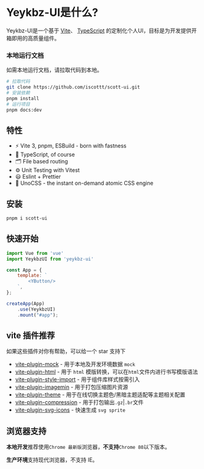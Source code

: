 # Yeykbz-UI是什么?

Yeykbz-UI是一个基于 [Vite](https://github.com/vitejs/vite)、 [TypeScript](https://www.typescriptlang.org/) 的定制化个人UI，目标是为开发提供开箱即用的高质量组件。



### 本地运行文档

如需本地运行文档，请拉取代码到本地。

```bash
# 拉取代码
git clone https://github.com/iscottt/scott-ui.git
# 安装依赖
pnpm install
# 运行项目
pnpm docs:dev
```

## 特性

- ⚡️ Vite 3, pnpm, ESBuild - born with fastness
- 🦾 TypeScript, of course
- 🗂 File based routing
- ⚙️ Unit Testing with Vitest
- 😃 Eslint + Prettier
- 🎨 UnoCSS - the instant on-demand atomic CSS engine


## 安装

```bash
pnpm i scott-ui
```

## 快速开始

```js
import Vue from 'vue'
import YeykbzUI from 'yeykbz-ui'

const App = {
    template: `
        <YButton/>
    `,
};

createApp(App)
    .use(YeykbzUI)
    .mount("#app");
```


## vite 插件推荐

如果这些插件对你有帮助，可以给一个 star 支持下

- [vite-plugin-mock](https://github.com/vbenjs/vite-plugin-mock) - 用于本地及开发环境数据 `mock`
- [vite-plugin-html](https://github.com/vbenjs/vite-plugin-html) - 用于 `html` 模版转换，可以在`html`文件内进行书写模版语法
- [vite-plugin-style-import](https://github.com/vbenjs/vite-plugin-style-import) - 用于组件库样式按需引入
- [vite-plugin-imagemin](https://github.com/vbenjs/vite-plugin-imagemin) - 用于打包压缩图片资源
- [vite-plugin-theme](https://github.com/vbenjs/vite-plugin-theme) - 用于在线切换主题色/黑暗主题适配等主题相关配置
- [vite-plugin-compression](https://github.com/vbenjs/vite-plugin-compression) - 用于打包输出`.gz`|`.br`文件
- [vite-plugin-svg-icons](https://github.com/vbenjs/vite-plugin-svg-icons) - 快速生成 `svg sprite`

## 浏览器支持

**本地开发**推荐使用`Chrome 最新版`浏览器，**不支持**`Chrome 80`以下版本。

**生产环境**支持现代浏览器，不支持 IE。


